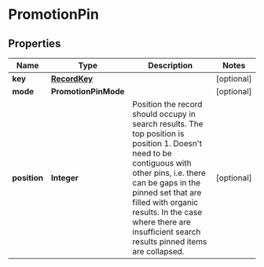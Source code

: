 

# PromotionPin


## Properties

Name | Type | Description | Notes
------------ | ------------- | ------------- | -------------
**key** | [**RecordKey**](RecordKey.md) |  |  [optional]
**mode** | **PromotionPinMode** |  |  [optional]
**position** | **Integer** | Position the record should occupy in search results. The top position is position 1.  Doesn&#39;t need to be contiguous with other pins, i.e. there can be gaps in the pinned set that are filled with organic results.  In the case where there are insufficient search results pinned items are collapsed. |  [optional]



